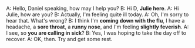 A: Hello, Daniel speaking, how may I help you?
B: Hi D, **Julie here**.
A: Hi Julie, how are you?
B: Actually, I'm feeling quite ill today.
A: Oh, I'm sorry to hear that. What's wrong?
B: I think I'm **coming down with the flu**, I have a headache, a **sore throat**, a **runny nose**, and I'm feeling **slightly feverish**. 
A: I see, so **you are calling in sick**?
B: Yes, I was hoping to take the day off to recover.
A: OK, then. Try and get some rest.
